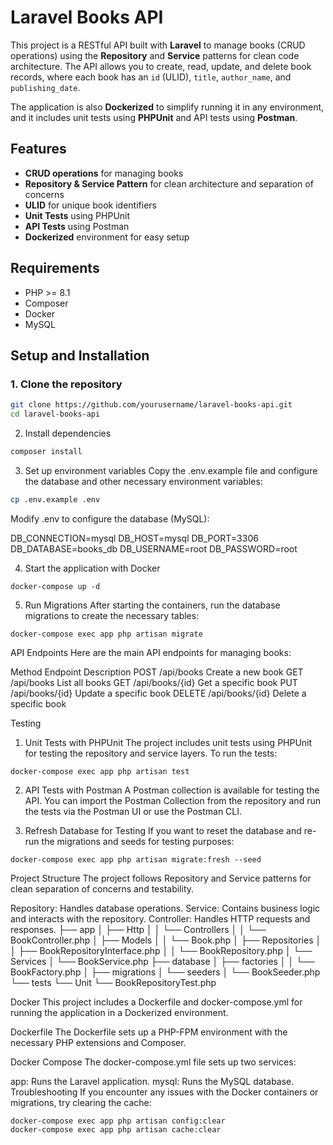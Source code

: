 # Laravel Books API

This project is a RESTful API built with **Laravel** to manage books (CRUD operations) using the **Repository** and **Service** patterns for clean code architecture. The API allows you to create, read, update, and delete book records, where each book has an `id` (ULID), `title`, `author_name`, and `publishing_date`.

The application is also **Dockerized** to simplify running it in any environment, and it includes unit tests using **PHPUnit** and API tests using **Postman**.

## Features

- **CRUD operations** for managing books
- **Repository & Service Pattern** for clean architecture and separation of concerns
- **ULID** for unique book identifiers
- **Unit Tests** using PHPUnit
- **API Tests** using Postman
- **Dockerized** environment for easy setup

## Requirements

- PHP >= 8.1
- Composer
- Docker
- MySQL

## Setup and Installation


### 1. Clone the repository
```bash
git clone https://github.com/yourusername/laravel-books-api.git
cd laravel-books-api
```
2. Install dependencies
 ```bash
composer install
```
3. Set up environment variables
Copy the .env.example file and configure the database and other necessary environment variables:
 ```bash
cp .env.example .env
```
Modify .env to configure the database (MySQL):

DB_CONNECTION=mysql
DB_HOST=mysql
DB_PORT=3306
DB_DATABASE=books_db
DB_USERNAME=root
DB_PASSWORD=root

4. Start the application with Docker
```
docker-compose up -d
```
5. Run Migrations
After starting the containers, run the database migrations to create the necessary tables:

```
docker-compose exec app php artisan migrate
```
API Endpoints
Here are the main API endpoints for managing books:

Method	Endpoint	Description
POST	/api/books	Create a new book
GET	/api/books	List all books
GET	/api/books/{id}	Get a specific book
PUT	/api/books/{id}	Update a specific book
DELETE	/api/books/{id}	Delete a specific book


Testing
1. Unit Tests with PHPUnit
The project includes unit tests using PHPUnit for testing the repository and service layers. To run the tests:
```
docker-compose exec app php artisan test
```
2. API Tests with Postman
A Postman collection is available for testing the API. You can import the Postman Collection from the repository and run the tests via the Postman UI or use the Postman CLI.

3. Refresh Database for Testing
If you want to reset the database and re-run the migrations and seeds for testing purposes:
```
docker-compose exec app php artisan migrate:fresh --seed
```


Project Structure
The project follows Repository and Service patterns for clean separation of concerns and testability.

Repository: Handles database operations.
Service: Contains business logic and interacts with the repository.
Controller: Handles HTTP requests and responses.
├── app
│   ├── Http
│   │   └── Controllers
│   │       └── BookController.php
│   ├── Models
│   │   └── Book.php
│   ├── Repositories
│   │   ├── BookRepositoryInterface.php
│   │   └── BookRepository.php
│   └── Services
│       └── BookService.php
├── database
│   ├── factories
│   │   └── BookFactory.php
│   ├── migrations
│   └── seeders
│       └── BookSeeder.php
└── tests
    └── Unit
        └── BookRepositoryTest.php


Docker
This project includes a Dockerfile and docker-compose.yml for running the application in a Dockerized environment.

Dockerfile
The Dockerfile sets up a PHP-FPM environment with the necessary PHP extensions and Composer.

Docker Compose
The docker-compose.yml file sets up two services:

app: Runs the Laravel application.
mysql: Runs the MySQL database.
Troubleshooting
If you encounter any issues with the Docker containers or migrations, try clearing the cache:
```
docker-compose exec app php artisan config:clear
docker-compose exec app php artisan cache:clear
```
